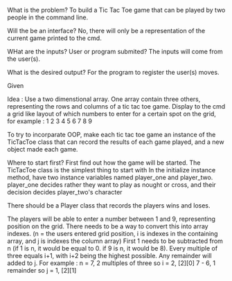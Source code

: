What is the problem?
To build a Tic Tac Toe game that can be played by two people in the command line. 

Will the be an interface? No, there will only be a representation of the current game printed to the cmd.

WHat are the inputs? User or program submited? The inputs will come from the user(s). 

What is the desired output? For the program to register the user(s) moves.

Given

Idea : Use a two dimenstional array. One array contain three others, representing the rows and columns of a tic tac toe game. Display to the cmd a grid like layout of which numbers to enter for a certain spot on the grid, for example : 1 2 3
                                4 5 6
                                7 8 9

To try to incorparate OOP, make each tic tac toe game an instance of the TicTacToe class that can record the results of each game played, and a new object made each game. 

Where to start first?
First find out how the game will be started.
The TicTacToe class is the simplest thing to start with
In the initialize instance method, have two instance variables
named player_one and player_two. 
player_one decides rather they want to play as nought or cross, and
their decision decides player_two's character

There should be a Player class that records the players wins and loses.

The players will be able to enter a number between 1 and 9, representing position on the grid. There needs to be a way to convert this into array indexes. (n = the users entered grid position, i is indexes in the containing array, and j is indexes the column array) First 1 needs to be subtracted from n (if 1 is n, it would be equal to 0. if 9 is n, it would be 8). Every multiple of three equals i+1, with i+2 being the highest possible. Any remainder will added to j. For example :
n = 7, 2 multiples of three so i = 2, [2][0]
7 - 6, 1 remainder so j = 1, [2][1]

